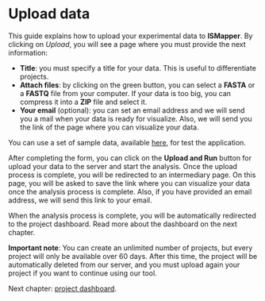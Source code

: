 # Upload data

This guide explains how to upload your experimental data to **ISMapper**. By clicking on *Upload*, you will see a page where you must provide the next information:

- **Title**: you must specify a title for your data. This is useful to differentiate projects.
- **Attach files**: by clicking on the green button, you can select a **FASTA** or a **FASTQ** file from your computer. If your data is too big, you can compress it into a **ZIP** file and select it.
- **Your email** (optional): you can set an email address and we will send you a mail when your data is ready for visualize. Also, we will send you the link of the page where you can visualize your data.

You can use a set of sample data, available [here](./), for test the application.

After completing the form, you can click on the **Upload and Run** button for upload your data to the server and start the analysis. Once the upload process is complete, you will be redirected to an intermediary page. On this page, you will be asked to save the link where you can visualize your data once the analysis process is complete. Also, if you have provided an email address, we will send this link to your email.

When the analysis process is complete, you will be automatically redirected to the project dashboard. Read more about the dashboard on the next chapter.

**Important note**: You can create an unlimited number of projects, but every project will only be available over 60 days. After this time, the project will be automatically deleted from our server, and you must upload again your project if you want to continue using our tool.

Next chapter: [project dashboard](./dashboard.md).
